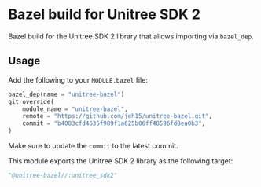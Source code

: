 # Bazel build for Unitree SDK 2
Bazel build for the Unitree SDK 2 library that allows importing via `bazel_dep`.

## Usage
Add the following to your `MODULE.bazel` file:

```python
bazel_dep(name = "unitree-bazel")
git_override(
    module_name = "unitree-bazel",
    remote = "https://github.com/jeh15/unitree-bazel.git",
    commit = "b4083cfd4635f989f1a625b06ff48596fd8ea0b3",
)
```

Make sure to update the `commit` to the latest commit.

This module exports the Unitree SDK 2 library as the following target:

```python
"@unitree-bazel//:unitree_sdk2"
```
